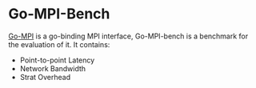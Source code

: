 # Go-MPI-Bench
[Go-MPI](https://github.com/JohannWeging/go-mpi) is a go-binding MPI interface, Go-MPI-bench is a benchmark for the evaluation of it. It contains:

* Point-to-point Latency
* Network Bandwidth
* Strat Overhead
